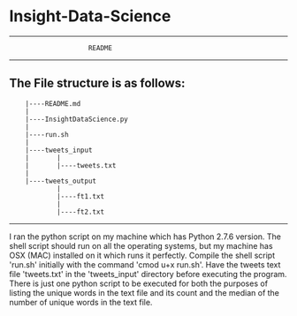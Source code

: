 # Insight-Data-Science
-----------------------------------------------------------------------
                        README
-----------------------------------------------------------------------

The File structure is as follows:
-----------------------------------------------------------------------
        |----README.md
        |
        |----InsightDataScience.py
        |
        |----run.sh
        |
        |----tweets_input
        |       |
        |       |----tweets.txt
        |
        |----tweets_output
                |
                |----ft1.txt
                |
                |----ft2.txt
-----------------------------------------------------------------------
I ran the python script on my machine which has Python 2.7.6 version. The shell script should run on all the operating systems, but my machine has OSX (MAC) installed on it which runs it perfectly.
Compile the shell script 'run.sh' initially with the command 'cmod u+x run.sh'.
Have the tweets text file 'tweets.txt' in the 'tweets_input' directory before executing the program.
There is just one python script to be executed for both the purposes of listing the unique words in the text file and its count and the median of the number of unique words in the text file.
